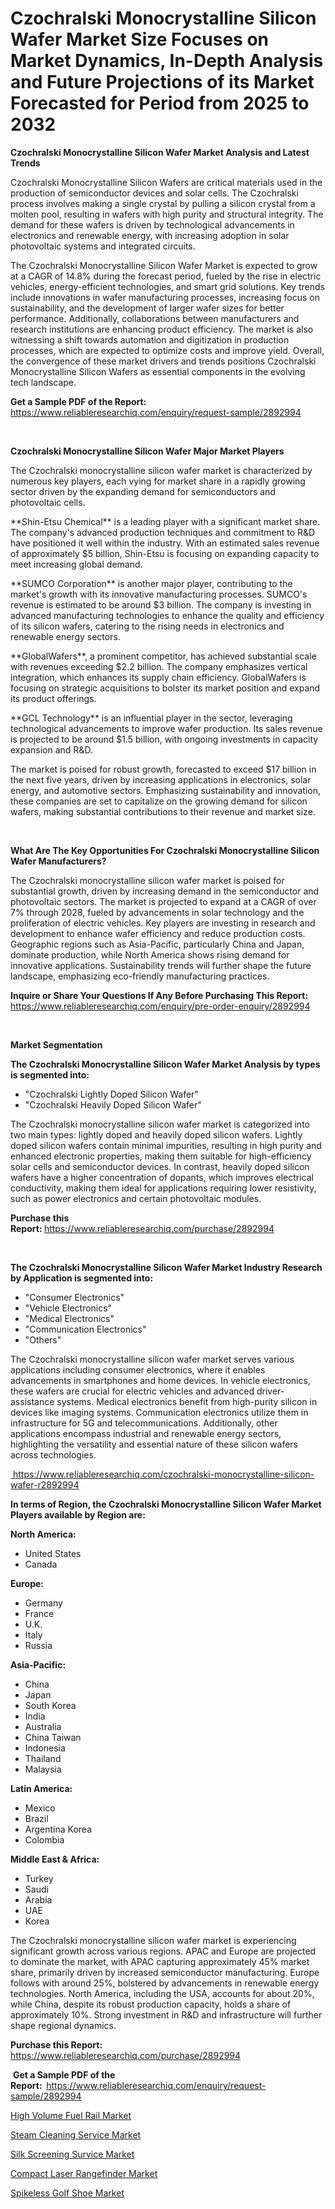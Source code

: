<p><h1>Czochralski Monocrystalline Silicon Wafer Market Size Focuses on Market Dynamics, In-Depth Analysis and Future Projections of its Market Forecasted for Period from 2025 to 2032</h1></p><p><strong>Czochralski Monocrystalline Silicon Wafer Market Analysis and Latest Trends</strong></p>
<p><p>Czochralski Monocrystalline Silicon Wafers are critical materials used in the production of semiconductor devices and solar cells. The Czochralski process involves making a single crystal by pulling a silicon crystal from a molten pool, resulting in wafers with high purity and structural integrity. The demand for these wafers is driven by technological advancements in electronics and renewable energy, with increasing adoption in solar photovoltaic systems and integrated circuits.</p><p>The Czochralski Monocrystalline Silicon Wafer Market is expected to grow at a CAGR of 14.8% during the forecast period, fueled by the rise in electric vehicles, energy-efficient technologies, and smart grid solutions. Key trends include innovations in wafer manufacturing processes, increasing focus on sustainability, and the development of larger wafer sizes for better performance. Additionally, collaborations between manufacturers and research institutions are enhancing product efficiency. The market is also witnessing a shift towards automation and digitization in production processes, which are expected to optimize costs and improve yield. Overall, the convergence of these market drivers and trends positions Czochralski Monocrystalline Silicon Wafers as essential components in the evolving tech landscape.</p></p>
<p><strong>Get a Sample PDF of the Report:&nbsp;</strong> <a href="https://www.reliableresearchiq.com/enquiry/request-sample/2892994?utm_campaign=103&utm_medium=2&utm_source=Github&utm_content=ia&utm_term=15032025&utm_id=czochralski-monocrystalline-silicon-wafer">https://www.reliableresearchiq.com/enquiry/request-sample/2892994</a></p>
<p>&nbsp;</p>
<p><strong>Czochralski Monocrystalline Silicon Wafer Major Market Players</strong></p>
<p><p>The Czochralski monocrystalline silicon wafer market is characterized by numerous key players, each vying for market share in a rapidly growing sector driven by the expanding demand for semiconductors and photovoltaic cells.</p><p>**Shin-Etsu Chemical** is a leading player with a significant market share. The company's advanced production techniques and commitment to R&D have positioned it well within the industry. With an estimated sales revenue of approximately $5 billion, Shin-Etsu is focusing on expanding capacity to meet increasing global demand.</p><p>**SUMCO Corporation** is another major player, contributing to the market's growth with its innovative manufacturing processes. SUMCO's revenue is estimated to be around $3 billion. The company is investing in advanced manufacturing technologies to enhance the quality and efficiency of its silicon wafers, catering to the rising needs in electronics and renewable energy sectors.</p><p>**GlobalWafers**, a prominent competitor, has achieved substantial scale with revenues exceeding $2.2 billion. The company emphasizes vertical integration, which enhances its supply chain efficiency. GlobalWafers is focusing on strategic acquisitions to bolster its market position and expand its product offerings.</p><p>**GCL Technology** is an influential player in the sector, leveraging technological advancements to improve wafer production. Its sales revenue is projected to be around $1.5 billion, with ongoing investments in capacity expansion and R&D.</p><p>The market is poised for robust growth, forecasted to exceed $17 billion in the next five years, driven by increasing applications in electronics, solar energy, and automotive sectors. Emphasizing sustainability and innovation, these companies are set to capitalize on the growing demand for silicon wafers, making substantial contributions to their revenue and market size.</p></p>
<p>&nbsp;</p>
<p><strong>What Are The Key Opportunities For Czochralski Monocrystalline Silicon Wafer Manufacturers?</strong></p>
<p><p>The Czochralski monocrystalline silicon wafer market is poised for substantial growth, driven by increasing demand in the semiconductor and photovoltaic sectors. The market is projected to expand at a CAGR of over 7% through 2028, fueled by advancements in solar technology and the proliferation of electric vehicles. Key players are investing in research and development to enhance wafer efficiency and reduce production costs. Geographic regions such as Asia-Pacific, particularly China and Japan, dominate production, while North America shows rising demand for innovative applications. Sustainability trends will further shape the future landscape, emphasizing eco-friendly manufacturing practices.</p></p>
<p><strong>Inquire or Share Your Questions If Any Before Purchasing This Report:</strong> <a href="https://www.reliableresearchiq.com/enquiry/pre-order-enquiry/2892994?utm_campaign=103&utm_medium=2&utm_source=Github&utm_content=ia&utm_term=15032025&utm_id=czochralski-monocrystalline-silicon-wafer">https://www.reliableresearchiq.com/enquiry/pre-order-enquiry/2892994</a></p>
<p>&nbsp;</p>
<p><strong>Market Segmentation</strong></p>
<p><strong>The Czochralski Monocrystalline Silicon Wafer Market Analysis by types is segmented into:</strong></p>
<p><ul><li>"Czochralski Lightly Doped Silicon Wafer"</li><li>"Czochralski Heavily Doped Silicon Wafer"</li></ul></p>
<p><p>The Czochralski monocrystalline silicon wafer market is categorized into two main types: lightly doped and heavily doped silicon wafers. Lightly doped silicon wafers contain minimal impurities, resulting in high purity and enhanced electronic properties, making them suitable for high-efficiency solar cells and semiconductor devices. In contrast, heavily doped silicon wafers have a higher concentration of dopants, which improves electrical conductivity, making them ideal for applications requiring lower resistivity, such as power electronics and certain photovoltaic modules.</p></p>
<p><strong>Purchase this Report:&nbsp;</strong><a href="https://www.reliableresearchiq.com/purchase/2892994?utm_campaign=103&utm_medium=2&utm_source=Github&utm_content=ia&utm_term=15032025&utm_id=czochralski-monocrystalline-silicon-wafer">https://www.reliableresearchiq.com/purchase/2892994</a></p>
<p>&nbsp;</p>
<p><strong>The Czochralski Monocrystalline Silicon Wafer Market Industry Research by Application is segmented into:</strong></p>
<p><ul><li>"Consumer Electronics"</li><li>"Vehicle Electronics"</li><li>"Medical Electronics"</li><li>"Communication Electronics"</li><li>"Others"</li></ul></p>
<p><p>The Czochralski monocrystalline silicon wafer market serves various applications including consumer electronics, where it enables advancements in smartphones and home devices. In vehicle electronics, these wafers are crucial for electric vehicles and advanced driver-assistance systems. Medical electronics benefit from high-purity silicon in devices like imaging systems. Communication electronics utilize them in infrastructure for 5G and telecommunications. Additionally, other applications encompass industrial and renewable energy sectors, highlighting the versatility and essential nature of these silicon wafers across technologies.</p></p>
<p><a href="https://www.reliableresearchiq.com/czochralski-monocrystalline-silicon-wafer-r2892994?utm_campaign=103&utm_medium=2&utm_source=Github&utm_content=ia&utm_term=15032025&utm_id=czochralski-monocrystalline-silicon-wafer">&nbsp;https://www.reliableresearchiq.com/czochralski-monocrystalline-silicon-wafer-r2892994</a></p>
<p><strong>In terms of Region, the Czochralski Monocrystalline Silicon Wafer Market Players available by Region are:</strong></p>
<p>
    <p> <strong> North America: </strong>
        <ul>
            <li>United States</li>
            <li>Canada</li>
        </ul>
        </p> 
    <p> <strong> Europe: </strong>
        <ul>
            <li>Germany</li>
            <li>France</li>
            <li>U.K.</li>
            <li>Italy</li>
            <li>Russia</li>
        </ul>
        </p> 
    <p> <strong> Asia-Pacific: </strong>
        <ul>
            <li>China</li>
            <li>Japan</li>
            <li>South Korea</li>
            <li>India</li>
            <li>Australia</li>
            <li>China Taiwan</li>
            <li>Indonesia</li>
            <li>Thailand</li>
            <li>Malaysia</li>
        </ul>
        </p> 
    <p> <strong> Latin America: </strong>
        <ul>
            <li>Mexico</li>
            <li>Brazil</li>
            <li>Argentina Korea</li>
            <li>Colombia</li>
        </ul>
        </p> 
    <p> <strong> Middle East & Africa: </strong>
        <ul>
            <li>Turkey</li>
            <li>Saudi</li>
            <li>Arabia</li>
            <li>UAE</li>
            <li>Korea</li>
        </ul>
    </p>
    </p>
<p><p>The Czochralski monocrystalline silicon wafer market is experiencing significant growth across various regions. APAC and Europe are projected to dominate the market, with APAC capturing approximately 45% market share, primarily driven by increased semiconductor manufacturing. Europe follows with around 25%, bolstered by advancements in renewable energy technologies. North America, including the USA, accounts for about 20%, while China, despite its robust production capacity, holds a share of approximately 10%. Strong investment in R&D and infrastructure will further shape regional dynamics.</p></p>
<p><strong>Purchase this Report: </strong><a href="https://www.reliableresearchiq.com/purchase/2892994?utm_campaign=103&utm_medium=2&utm_source=Github&utm_content=ia&utm_term=15032025&utm_id=czochralski-monocrystalline-silicon-wafer">https://www.reliableresearchiq.com/purchase/2892994</a></p>
<p>&nbsp;<strong>Get a Sample PDF of the Report:&nbsp;&nbsp;</strong><a href="https://www.reliableresearchiq.com/enquiry/request-sample/2892994?utm_campaign=103&utm_medium=2&utm_source=Github&utm_content=ia&utm_term=15032025&utm_id=czochralski-monocrystalline-silicon-wafer">https://www.reliableresearchiq.com/enquiry/request-sample/2892994</a></p>
<p><strong></strong></p>
<p><p><a href="https://github.com/sakuniniray98/Market-Research-Report-List-1/blob/main/high-volume-fuel-rail-market.md?utm_campaign=103&utm_medium=2&utm_source=Github&utm_content=ia&utm_term=15032025&utm_id=czochralski-monocrystalline-silicon-wafer">High Volume Fuel Rail Market</a></p><p><a href="https://github.com/siriocooch4a/Market-Research-Report-List-1/blob/main/steam-cleaning-service-market.md?utm_campaign=103&utm_medium=2&utm_source=Github&utm_content=ia&utm_term=15032025&utm_id=czochralski-monocrystalline-silicon-wafer">Steam Cleaning Service Market</a></p><p><a href="https://github.com/yakobotege/Market-Research-Report-List-1/blob/main/silk-screening-survice-market.md?utm_campaign=103&utm_medium=2&utm_source=Github&utm_content=ia&utm_term=15032025&utm_id=czochralski-monocrystalline-silicon-wafer">Silk Screening Survice Market</a></p><p><a href="https://github.com/pupekironim/Market-Research-Report-List-1/blob/main/compact-laser-rangefinder-market.md?utm_campaign=103&utm_medium=2&utm_source=Github&utm_content=ia&utm_term=15032025&utm_id=czochralski-monocrystalline-silicon-wafer">Compact Laser Rangefinder Market</a></p><p><a href="https://github.com/ertssmelov0/Market-Research-Report-List-1/blob/main/spikeless-golf-shoe-market.md?utm_campaign=103&utm_medium=2&utm_source=Github&utm_content=ia&utm_term=15032025&utm_id=czochralski-monocrystalline-silicon-wafer">Spikeless Golf Shoe Market</a></p></p>